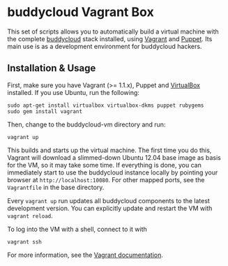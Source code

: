 # buddycloud Vagrant Box

This set of scripts allows you to automatically build a virtual machine with
the complete [buddycloud](http://www.buddycloud.com) stack installed, using
[Vagrant](http://www.vagrantup.com/) and [Puppet](http://puppetlabs.com/).
Its main use is as a development environment for buddycloud hackers.

## Installation & Usage

First, make sure you have Vagrant (>= 1.1.x), Puppet and
[VirtualBox](https://www.virtualbox.org/) installed. If you use
Ubuntu, run the following:

    sudo apt-get install virtualbox virtualbox-dkms puppet rubygems
    sudo gem install vagrant

Then, change to the buddycloud-vm directory and run:

    vagrant up

This builds and starts up the virtual machine. The first time you do this,
Vagrant will download a slimmed-down Ubuntu 12.04 base image as basis for
the VM, so it may take some time. If everything is done, you can immediately
start to use the buddycloud instance locally by pointing your browser at
`http://localhost:10080`. For other mapped ports, see the `Vagrantfile` in
the base directory.

Every `vagrant up` run updates all buddycloud components to the latest
development version. You can explicitly update and restart the VM with
`vagrant reload`.

To log into the VM with a shell, connect to it with

    vagrant ssh

For more information, see the [Vagrant documentation](http://docs.vagrantup.com/v1/docs/commands.html).